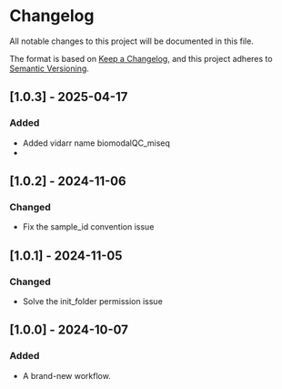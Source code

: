 # Changelog
All notable changes to this project will be documented in this file.

The format is based on [Keep a Changelog](https://keepachangelog.com/en/1.0.0/),
and this project adheres to [Semantic Versioning](https://semver.org/spec/v2.0.0.html).

## [1.0.3] - 2025-04-17
### Added
- Added vidarr name biomodalQC_miseq
- 
## [1.0.2] - 2024-11-06
### Changed
- Fix the sample_id convention issue

## [1.0.1] - 2024-11-05
### Changed
- Solve the init_folder permission issue
  
## [1.0.0] - 2024-10-07
### Added
- A brand-new workflow.
